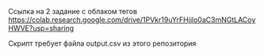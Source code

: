 Ссылка на 2 задание с облаком тегов https://colab.research.google.com/drive/1PVkr19uYrFHjjlo0aC3mNGtLACoyHWVE?usp=sharing

Скрипт требует файла output.csv из этого репозитория
